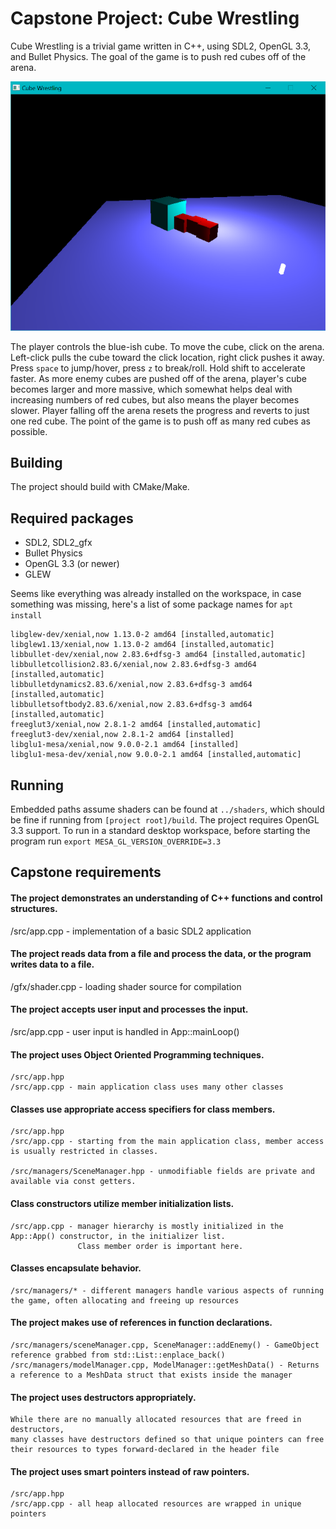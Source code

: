 # Capstone Project: Cube Wrestling

Cube Wrestling is a trivial game written in C++, using SDL2, OpenGL 3.3, and Bullet Physics. The goal of the game is to push red cubes off of the arena.


<img src="image/game.png" />


The player controls the blue-ish cube. To move the cube, click on the arena. Left-click pulls the cube toward the click location, right click pushes it away.
Press `space` to jump/hover, press `z` to break/roll. Hold shift to accelerate faster.
As more enemy cubes are pushed off of the arena, player's cube becomes larger and more massive, which somewhat helps deal with increasing numbers of red cubes, but also means the player becomes slower.
Player falling off the arena resets the progress and reverts to just one red cube.
The point of the game is to push off as many red cubes as possible.


## Building
The project should build with CMake/Make.


## Required packages
- SDL2, SDL2_gfx
- Bullet Physics
- OpenGL 3.3 (or newer)
- GLEW

Seems like everything was already installed on the workspace, in case something was missing, here's a list of some package names for `apt install`
```
libglew-dev/xenial,now 1.13.0-2 amd64 [installed,automatic]
libglew1.13/xenial,now 1.13.0-2 amd64 [installed,automatic]
libbullet-dev/xenial,now 2.83.6+dfsg-3 amd64 [installed,automatic]
libbulletcollision2.83.6/xenial,now 2.83.6+dfsg-3 amd64 [installed,automatic]
libbulletdynamics2.83.6/xenial,now 2.83.6+dfsg-3 amd64 [installed,automatic]
libbulletsoftbody2.83.6/xenial,now 2.83.6+dfsg-3 amd64 [installed,automatic]
freeglut3/xenial,now 2.8.1-2 amd64 [installed,automatic]
freeglut3-dev/xenial,now 2.8.1-2 amd64 [installed]
libglu1-mesa/xenial,now 9.0.0-2.1 amd64 [installed]
libglu1-mesa-dev/xenial,now 9.0.0-2.1 amd64 [installed,automatic]
```


## Running
Embedded paths assume shaders can be found at `../shaders`, which should be fine if running from `[project root]/build`.
The project requires OpenGL 3.3 support.
To run in a standard desktop workspace, before starting the program run `export MESA_GL_VERSION_OVERRIDE=3.3`

## Capstone requirements

#### The project demonstrates an understanding of C++ functions and control structures.
   /src/app.cpp - implementation of a basic SDL2 application

#### The project reads data from a file and process the data, or the program writes data to a file.
   /gfx/shader.cpp - loading shader source for compilation

#### The project accepts user input and processes the input.
   /src/app.cpp - user input is handled in App::mainLoop()
   
#### The project uses Object Oriented Programming techniques.
    /src/app.hpp
    /src/app.cpp - main application class uses many other classes

#### Classes use appropriate access specifiers for class members.
    /src/app.hpp
    /src/app.cpp - starting from the main application class, member access is usually restricted in classes.                     

    /src/managers/SceneManager.hpp - unmodifiable fields are private and available via const getters.                     
#### Class constructors utilize member initialization lists.
    /src/app.cpp - manager hierarchy is mostly initialized in the App::App() constructor, in the initializer list. 
                   Class member order is important here. 
#### Classes encapsulate behavior.
    /src/managers/* - different managers handle various aspects of running the game, often allocating and freeing up resources
    
#### The project makes use of references in function declarations.
    /src/managers/sceneManager.cpp, SceneManager::addEnemy() - GameObject reference grabbed from std::List::enplace_back()
    /src/managers/modelManager.cpp, ModelManager::getMeshData() - Returns a reference to a MeshData struct that exists inside the manager
     
#### The project uses destructors appropriately.
    While there are no manually allocated resources that are freed in destructors, 
    many classes have destructors defined so that unique pointers can free their resources to types forward-declared in the header file  

#### The project uses smart pointers instead of raw pointers.
    /src/app.hpp
    /src/app.cpp - all heap allocated resources are wrapped in unique pointers     
